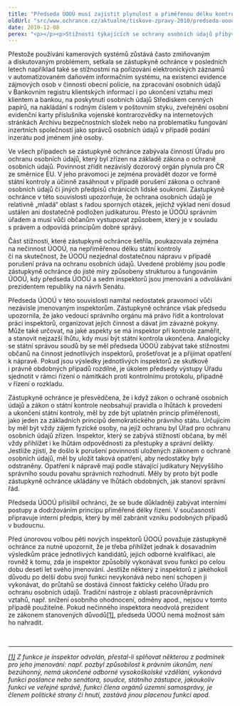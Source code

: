 ```yaml
---
title: "Předseda ÚOOÚ musí zajistit plynulost a přiměřenou délku kontrol"
oldUrl: "src/www.ochrance.cz/aktualne/tiskove-zpravy-2010/predseda-uoou-musi-zajistit-plynulost-a-primerenou-delku-kontrol"
date: 2010-12-08
perex: "<p></p><p>Stížností týkajících se ochrany osobních údajů přibývá, jak si lidé stále více uvědomují nutnost chránit své soukromí. I když tato oblast nepatří v činnosti ochránce k nejobsáhlejší, rozvoj moderních technologií a sdílení stále většího množství informací vede lidi k větší opatrnosti a k vyšším nárokům na zabezpečení přístupů k citlivým osobním údajům. Zatímco před deseti lety bychom např. číslo mobilního telefonu, profil DNA, IP adresu, strukturu sítnice či geometrii ruky za osobní údaje nepovažovali, dnes takovými údaji jsou a mají svůj vlastní režim ochrany.</p>"
---
```


<!-- imported from the old website -->

<p>Přestože používání kamerových systémů zůstává často zmiňovaným a diskutovaným problémem, setkala se zástupkyně ochránce v posledních letech například také se stížnostmi na pořizování elektronických záznamů v automatizovaném daňovém informačním systému, na existenci evidence zájmových osob v činnosti obecní policie, na zpracování osobních údajů v Bankovním registru klientských informací i po ukončení vztahu mezi klientem a bankou, na poskytnutí osobních údajů Střediskem cenných papírů, na nakládání s rodným číslem v poštovním styku, zveřejnění osobní evidenční karty příslušníka vojenské kontrarozvědky na internetových stránkách Archivu bezpečnostních složek nebo na problematiku fungování inzertních společností jako správců osobních údajů v případě podání inzerátu pod jménem jiné osoby. </p><p>Ve všech případech se zástupkyně ochránce zabývala činností Úřadu pro ochranu osobních údajů, který byl zřízen na základě zákona o ochraně osobních údajů. Povinnost zřídit nezávislý dozorový orgán plynula pro ČR ze směrnice EU. V jeho pravomoci je zejména provádět dozor ve formě státní kontroly a účinně zasáhnout v případě porušení zákona o ochraně osobních údajů či jiných předpisů chránících lidské soukromí. Zástupkyně ochránce v této souvislosti upozorňuje, že ochrana osobních údajů je relativně „mladá“ oblast s řadou sporných otázek, jejichž výklad není dosud ustálen ani dostatečně podložen judikaturou. Přesto je ÚOOÚ správním úřadem a musí vůči občanům vystupovat způsobem, který je v souladu s právem a odpovídá principům dobré správy.</p><p>Část stížností, které zástupkyně ochránce šetřila, poukazovala zejména na nečinnost ÚOOÚ, na nepřiměřenou délku státní kontroly či na skutečnost, že ÚOOÚ nezjednal dostatečnou nápravu v případě porušení práva na ochranu osobních údajů. Uvedené problémy jsou podle zástupkyně ochránce do jisté míry způsobeny strukturou a fungováním ÚOOÚ, kdy předseda ÚOOÚ a sedm inspektorů jsou jmenováni a odvoláváni prezidentem republiky na návrh Senátu. </p><p>Předseda ÚOOÚ v této souvislosti namítal nedostatek pravomocí vůči nezávisle jmenovaným inspektorům. Zástupkyně ochránce však předsedu upozornila, že jako vedoucí správního orgánu má právo řídit a kontrolovat práci inspektorů, organizovat jejich činnost a dávat jim závazné pokyny. Může také určovat, na jaké aspekty se má inspektor při kontrole zaměřit, a stanovit nejzazší lhůtu, kdy musí být státní kontrola ukončena. Analogicky se státní správou soudů by se měl předseda ÚOOÚ zabývat také stížnostmi občanů na činnost jednotlivých inspektorů, prošetřovat je a přijímat opatření k nápravě. Pokud jsou výsledky jednotlivých inspektorů ze skutkově i právně obdobných případů rozdílné, je úkolem předsedy výstupy Úřadu sjednotit v rámci řízení o námitkách proti kontrolnímu protokolu, případně v řízení o rozkladu.</p><p>Zástupkyně ochránce je přesvědčena, že i když zákon o ochraně osobních údajů a zákon o státní kontrole neobsahují pravidla o lhůtách k provedení a ukončení státní kontroly, měl by zde být uplatněn princip přiměřenosti, jako jeden za základních principů demokratického právního státu. Určujícím by měl být vždy zájem fyzické osoby, na jejíž ochranu byl Úřad pro ochranu osobních údajů zřízen. Inspektor, který se zabývá stížností občana, by měl vždy přihlížet i ke lhůtám odpovědnosti za přestupky a správní delikty. Jestliže zjistí, že došlo k porušení povinností uložených zákonem o ochraně osobních údajů, měl by uložit taková opatření, aby nedostatky byly odstraněny. Opatření k nápravě mají podle stávající judikatury Nejvyššího správního soudu povahu správních rozhodnutí. Měly by proto být podle zástupkyně ochránce ukládány ve lhůtách obdobných, jak stanoví správní řád.</p><p>Předseda ÚOOÚ přislíbil ochránci, že se bude důkladněji zabývat interními postupy a dodržováním principu přiměřené délky řízení. V současnosti připravuje interní předpis, který by měl zabránit vzniku podobných případů v budoucnu. </p><p>Před únorovou volbou pěti nových inspektorů ÚOOÚ považuje zástupkyně ochránce za nutné upozornit, že je třeba přihlížet jednak k dosavadním výsledkům práce jednotlivých kandidátů, jejich odborné kvalifikaci, ale rovněž k tomu, zda je inspektor způsobilý vykonávat svou funkci po celou dobu deseti let svého jmenování. Jestliže některý z inspektorů z jakéhokoli důvodu po delší dobu svoji funkci nevykonává nebo není schopen ji vykonávat, do průtahů se dostává činnost fakticky celého Úřadu pro ochranu osobních údajů. Tradiční nástroje z oblasti pracovněprávních vztahů, např. snížení osobního ohodnocení, odměny apod., nejsou v tomto případě použitelné. Pokud nečinného inspektora neodvolá prezident ze zákonem stanovených důvodů<a href="typo3/#_ftn1" style="mso-footnote-id: ftn1" name="_ftnref1">[1]</a>, předseda ÚOOÚ nemá možnost sám ho nahradit. </p><br /><hr /><p><a href="typo3/#_ftnref1" style="mso-footnote-id: ftn1" name="_ftn1"><em>[1]</em></a><em> Z funkce je inspektor odvolán, přestal-li splňovat některou z podmínek pro jeho jmenování: např. pozbyl způsobilost k právním úkonům, není bezúhonný, nemá ukončené odborné vysokoškolské vzdělání, vykonává funkci poslance nebo senátora, soudce, státního zástupce, jakoukoliv funkci ve veřejné správě, funkci člena orgánů územní samosprávy, je členem politické strany či hnutí, zastává jinou placenou funkci apod.</em></p>
